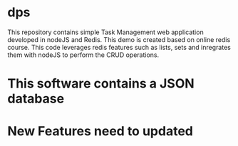 # dps
This repository contains simple Task Management web application developed in nodeJS and Redis.
This demo is created based on online redis course.
This code leverages redis features such as lists, sets and inregrates them with nodeJS to perform the CRUD operations.
# This software contains a JSON database
# New Features need to updated
